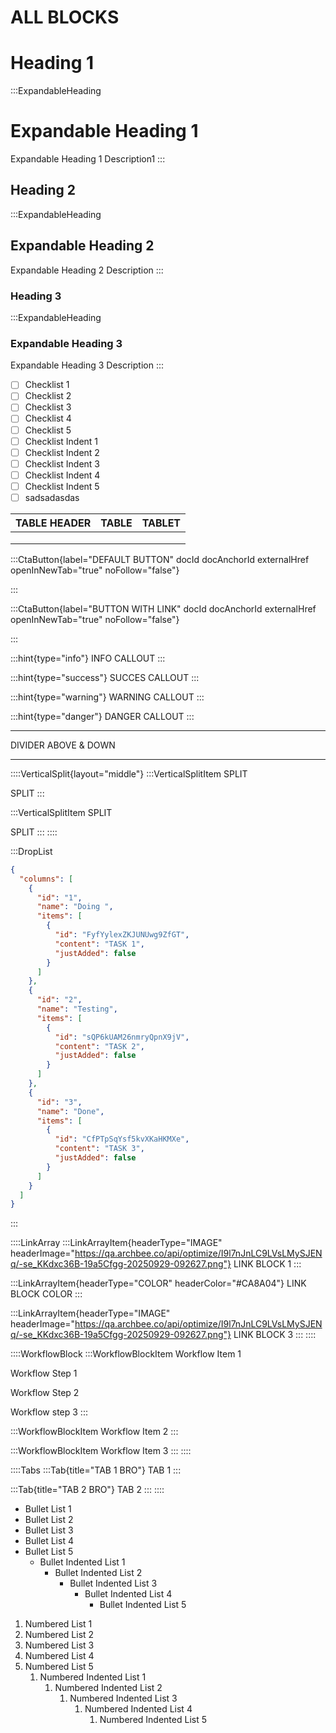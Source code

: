 # ALL BLOCKS

# Heading 1

:::ExpandableHeading
# Expandable Heading 1

Expandable Heading 1 Description1
:::

## Heading 2

:::ExpandableHeading
## Expandable Heading 2

Expandable Heading 2 Description
:::

### Heading 3

:::ExpandableHeading
### Expandable Heading 3

Expandable Heading 3 Description
:::

- [ ] Checklist 1
- [ ] Checklist 2
- [ ] Checklist 3
- [ ] Checklist 4
- [ ] Checklist 5
- [ ] Checklist Indent 1
- [ ] Checklist Indent 2
- [ ] Checklist Indent 3
- [ ] Checklist Indent 4
- [ ] Checklist Indent 5
- [ ] sadsadasdas

| TABLE HEADER | TABLE | TABLET |
| ------------ | ----- | ------ |
|              |       |        |
|              |       |        |
|              |       |        |

:::CtaButton{label="DEFAULT BUTTON" docId docAnchorId externalHref openInNewTab="true" noFollow="false"}

:::

:::CtaButton{label="BUTTON WITH LINK" docId docAnchorId externalHref openInNewTab="true" noFollow="false"}

:::

:::hint{type="info"}
INFO CALLOUT
:::

:::hint{type="success"}
SUCCES CALLOUT
:::

:::hint{type="warning"}
WARNING CALLOUT
:::

:::hint{type="danger"}
DANGER CALLOUT
:::

***

DIVIDER ABOVE & DOWN

***

::::VerticalSplit{layout="middle"}
:::VerticalSplitItem
SPLIT

SPLIT
:::

:::VerticalSplitItem
SPLIT

SPLIT
:::
::::

:::DropList
```json
{
  "columns": [
    {
      "id": "1",
      "name": "Doing ",
      "items": [
        {
          "id": "FyfYylexZKJUNUwg9ZfGT",
          "content": "TASK 1",
          "justAdded": false
        }
      ]
    },
    {
      "id": "2",
      "name": "Testing",
      "items": [
        {
          "id": "sQP6kUAM26nmryQpnX9jV",
          "content": "TASK 2",
          "justAdded": false
        }
      ]
    },
    {
      "id": "3",
      "name": "Done",
      "items": [
        {
          "id": "CfPTpSqYsf5kvXKaHKMXe",
          "content": "TASK 3",
          "justAdded": false
        }
      ]
    }
  ]
}
```
:::

::::LinkArray
:::LinkArrayItem{headerType="IMAGE" headerImage="https://qa.archbee.co/api/optimize/I9l7nJnLC9LVsLMySJENq/-se_KKdxc36B-19a5Cfgg-20250929-092627.png"}
LINK BLOCK 1
:::

:::LinkArrayItem{headerType="COLOR" headerColor="#CA8A04"}
LINK BLOCK COLOR
:::

:::LinkArrayItem{headerType="IMAGE" headerImage="https://qa.archbee.co/api/optimize/I9l7nJnLC9LVsLMySJENq/-se_KKdxc36B-19a5Cfgg-20250929-092627.png"}
LINK BLOCK 3
:::
::::

::::WorkflowBlock
:::WorkflowBlockItem
Workflow Item 1

Workflow Step 1

Workflow Step 2

Workflow step 3
:::

:::WorkflowBlockItem
Workflow Item 2
:::

:::WorkflowBlockItem
Workflow Item 3
:::
::::

::::Tabs
:::Tab{title="TAB 1 BRO"}
TAB 1
:::

:::Tab{title="TAB 2 BRO"}
TAB 2
:::
::::

- Bullet List 1
- Bullet List 2
- Bullet List 3
- Bullet List 4
- Bullet List 5
  - Bullet Indented List 1
    - Bullet Indented List 2
      - Bullet Indented List 3
        - Bullet Indented List 4
          - Bullet Indented List 5

1. Numbered List 1
2. Numbered List 2
3. Numbered List 3
4. Numbered List 4
5. Numbered List 5
   1. Numbered Indented List 1
      1. Numbered Indented List 2
         1. Numbered Indented List 3
            1. Numbered Indented List 4
               1. Numbered Indented List 5
